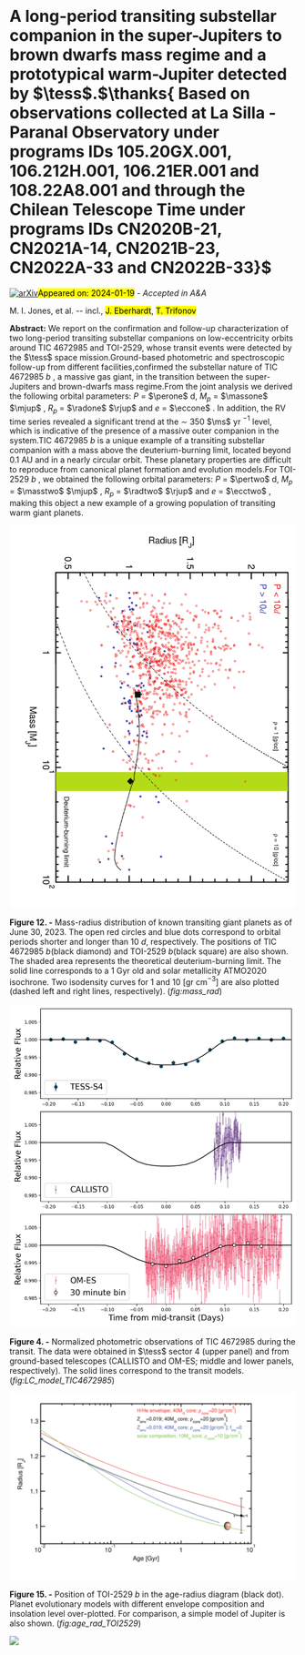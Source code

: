 <div class="macros" style="visibility:hidden;">
$\newcommand{\ensuremath}{}$
$\newcommand{\xspace}{}$
$\newcommand{\object}[1]{\texttt{#1}}$
$\newcommand{\farcs}{{.}''}$
$\newcommand{\farcm}{{.}'}$
$\newcommand{\arcsec}{''}$
$\newcommand{\arcmin}{'}$
$\newcommand{\ion}[2]{#1#2}$
$\newcommand{\textsc}[1]{\textrm{#1}}$
$\newcommand{\hl}[1]{\textrm{#1}}$
$\newcommand{\footnote}[1]{}$
$\newcommand{\cir}{\mathrm{C^{12}/C^{13}} }$
$\newcommand{\FeI}{Fe {\sc i} }$
$\newcommand{\FeII}{Fe {\sc ii} }$
$\newcommand{\feh}{[Fe/H] }$
$\newcommand{\vt}{\xi_t }$
$\newcommand{\teff}{\ensuremath{T_{\rm eff}}}$
$\newcommand{\teq}{\ensuremath{T_{\rm eq}}}$
$\newcommand{\logg}{\ensuremath{\log{g}}}$
$\newcommand{\angstrom}{\text{\normalfontÅ}}$
$\newcommand{\kms}{km s^{-1} }$
$\newcommand{\msun}{M_\odot }$
$\newcommand{\mstar}{M_\star }$
$\newcommand{\rstar}{R_\star }$
$\newcommand{\lstar}{L_\star }$
$\newcommand{\rsun}{R_\odot }$
$\newcommand{\lsun}{L_\odot }$
$\newcommand{\loggiso}{\logg_{\text{iso}} }$
$\newcommand{\loggtri}{\logg_{\text{tri}} }$
$\newcommand{\ms}{m s^{-1} }$
$\newcommand{\mjup}{M_{\rm J} }$
$\newcommand{\rjup}{R_{\rm J} }$
$\newcommand{\vsini}{\varv sin i }$
$\newcommand{\mearth}{M_\oplus }$
$\newcommand{\zaspe}{\texttt{ZASPE} }$
$\newcommand{\SPECIES}{\texttt{SPECIES} }$
$\newcommand{\ceres}{\texttt{CERES} }$
$\newcommand{\parsec}{\texttt{PARSEC} }$
$\newcommand{\tess}{TESS }$
$\newcommand{\celerite}{\texttt{celerite}}$
$\newcommand{\mesa}{\texttt{MESA} }$
$\newcommand{\juliet}{\texttt{juliet} }$
$\newcommand{\radvel}{\texttt{radvel} }$
$\newcommand{\batman}{\texttt{batman} }$
$\newcommand{\dynesty}{\texttt{dynesty} }$
$\newcommand{\gaia}{\texttt{GAIA} }$
$\newcommand{\perone}{69.0480\substack{+0.0004 \-0.0005} }$
$\newcommand{\massone}{12.74\substack{+1.01 \-1.01} }$
$\newcommand{\radone}{1.026\substack{+0.065 \-0.067} }$
$\newcommand{\eccone}{0.018\substack{+0.004 \-0.004} }$
$\newcommand{\pertwo}{64.5949\substack{+0.0003 \-0.0003} }$
$\newcommand{\masstwo}{2.340\substack{+0.197 \-0.195} }$
$\newcommand{\radtwo}{1.030\substack{+0.050 \-0.050} }$
$\newcommand{\ecctwo}{0.021\substack{+0.024 \-0.015} }$</div>



<div id="title">

# A long-period transiting substellar companion in the super-Jupiters to brown dwarfs mass regime and a prototypical warm-Jupiter detected by $\tess$.$\thanks{ Based on observations collected at La Silla - Paranal Observatory under programs IDs 105.20GX.001, 106.212H.001, 106.21ER.001 and 108.22A8.001 and through the Chilean Telescope Time under programs IDs CN2020B-21, CN2021A-14, CN2021B-23, CN2022A-33 and CN2022B-33}$

</div>
<div id="comments">

[![arXiv](https://img.shields.io/badge/arXiv-2401.09657-b31b1b.svg)](https://arxiv.org/abs/2401.09657)<mark>Appeared on: 2024-01-19</mark> -  _Accepted in A&A_

</div>
<div id="authors">

M. I. Jones, et al. -- incl., <mark>J. Eberhardt</mark>, <mark>T. Trifonov</mark>

</div>
<div id="abstract">

**Abstract:** We report on the confirmation and follow-up characterization of two long-period transiting substellar companions on low-eccentricity orbits around TIC 4672985 and TOI-2529, whose transit events were detected by the $\tess$ space mission.Ground-based photometric and spectroscopic follow-up from different facilities,confirmed the substellar nature of TIC 4672985 $b$ , a massive gas giant, in the transition between the super-Jupiters and brown-dwarfs mass regime.From the joint analysis we derived the following orbital parameters: $P$ = $\perone$ d, $M_p$ = $\massone$ $\mjup$ , $R_p$ = $\radone$ $\rjup$ and $e$ = $\eccone$ . In addition, the RV time series revealed a significant trend at the $\sim$ 350 $\ms$ yr $^{-1}$ level, which is indicative of the presence of a massive outer companion in the system.TIC 4672985 $b$ is a unique example of a transiting substellar companion with a mass above the deuterium-burning limit, located beyond 0.1 AU and in a nearly circular orbit. These planetary properties are difficult to reproduce from canonical planet formation and evolution models.For TOI-2529 $b$ , we obtained the following orbital parameters: $P$ = $\pertwo$ d, $M_p$ = $\masstwo$ $\mjup$ , $R_p$ = $\radtwo$ $\rjup$ and $e$ = $\ecctwo$ , making this object a new example of a growing population of transiting warm giant planets.

</div>

<div id="div_fig1">

<img src="tmp_2401.09657/./figures/mass_rad.png" alt="Fig12" width="100%"/>

**Figure 12. -** Mass-radius distribution of known transiting giant planets as of June 30, 2023. The open red circles and blue dots correspond to orbital periods shorter and longer than 10 $d$, respectively. The positions of TIC 4672985 $b$(black diamond) and TOI-2529 $b$(black square) are also shown. The shaded area represents the theoretical deuterium-burning limit. The solid line corresponds to a 1 Gyr old and solar metallicity ATMO2020 isochrone. Two isodensity curves for 1 and 10 [gr cm$^{-3}$] are also plotted (dashed left and right lines, respectively).   (*fig:mass_rad*)

</div>
<div id="div_fig2">

<img src="tmp_2401.09657/./figures/TIC4672985/LC_model.jpg" alt="Fig4" width="100%"/>

**Figure 4. -** Normalized photometric observations of TIC 4672985 during the transit. The data were obtained in $\tess$ sector 4 (upper panel) and from ground-based telescopes (CALLISTO and OM-ES; middle and lower panels, respectively). The solid lines correspond to the transit models.  (*fig:LC_model_TIC4672985*)

</div>
<div id="div_fig3">

<img src="tmp_2401.09657/./figures/TIC269333648/age_rad_TOI2529_v4.png" alt="Fig15" width="100%"/>

**Figure 15. -** Position of TOI-2529 $b$ in the age-radius diagram (black dot). Planet evolutionary models with different envelope composition and insolation level over-plotted. For comparison, a simple model of Jupiter is also shown.
 (*fig:age_rad_TOI2529*)

</div><div id="qrcode"><img src=https://api.qrserver.com/v1/create-qr-code/?size=100x100&data="https://arxiv.org/abs/2401.09657"></div>